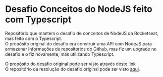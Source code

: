 # Desafio Conceitos do NodeJS feito com Typescript
Repositório que mantém o desafio de conceitos de NodeJS da Rocketseat, mas feito com o Typescript. <br />
O propósito original do desafio era construir uma API com NodeJS para armazenar informações de repositórios do Github, mas 
fiz um upgrade no desafio e o fiz novamente, mas utilizando Typescript. <br />

O propósito do desafio original pode ser visto através deste [link](https://github.com/Rocketseat/bootcamp-gostack-desafios/tree/master/desafio-conceitos-nodejs) <br />
O repositório da resolução do desafio original pode ser visto [aqui](https://github.com/philipeF4ria/desafio01-node). 
